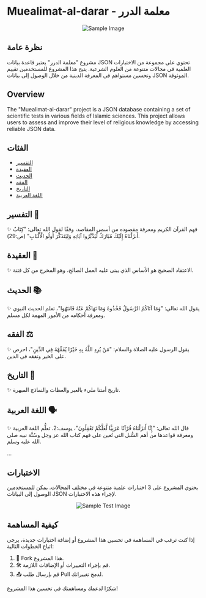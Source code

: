 # Muealimat-al-darar - معلمة الدرر

<div align="center">
  <img src="sample-image.png" alt="Sample Image">
</div>

## نظرة عامة

مشروع "معلمة الدرر" يعتبر قاعدة بيانات JSON تحتوي على مجموعة من الاختبارات العلمية في مجالات متنوعة من العلوم الشرعية. يتيح هذا المشروع للمستخدمين تقييم وتحسين مستواهم في المعرفة الدينية من خلال الوصول إلى بيانات JSON الموثوقة.

## Overview

The "Muealimat-al-darar" project is a JSON database containing a set of scientific tests in various fields of Islamic sciences. This project allows users to assess and improve their level of religious knowledge by accessing reliable JSON data.

## الفئات

- [التفسير](#التفسير)
- [العقيدة](#العقيدة)
- [الحديث](#الحديث)
- [الفقه](#الفقه)
- [التاريخ](#التاريخ)
- [اللغة العربية](#اللغة-العربية)

## التفسير 📖

✨ فهم القرآن الكريم ومعرفة مقصوده من أسمى المقاصد، وفقًا لقول الله تعالى: "كِتَابٌ أَنزَلْنَاهُ إِلَيْكَ مُبَارَكٌ لِّيَدَّبَّرُوا آيَاتِهِ وَلِيَتَذَكَّرَ أُولُو الْأَلْبَابِ" (ص:29).

## العقيدة 🌙

✨ الاعتقاد الصحيح هو الأساس الذي يبنى عليه العمل الصالح، وهو المخرج من كل فتنة.

## الحديث 📚

✨ يقول الله تعالى: "وَمَا آتَاكُمُ الرَّسُولُ فَخُذُوهُ وَمَا نَهَاكُمْ عَنْهُ فَانتَهُوا"، تعلم الحديث النبوي ومعرفة أحكامه من الأمور المهمة لكل مسلم.

## الفقه ⚖️

✨ يقول الرسول عليه الصلاة والسلام: "مَنْ يُرِدِ اللَّهُ بِهِ خَيْرًا يُفَقِّهْهُ فِي الدِّينِ"، احرص على الخير وتفقه في الدين.

## التاريخ 📜

✨ تاريخ أمتنا مليء بالعبر والعظات والنماذج المبهرة.

## اللغة العربية 🗣️

✨ قال الله تعالى: "إِنَّا أَنزَلْنَاهُ قُرْآنًا عَرَبِيًّا لَّعَلَّكُمْ تَعْقِلُونَ"، يوسف:2. تعلُّم اللغة العربية ومعرفة قواعدها من أهم السُّبل التي تُعين على فهم كتاب الله عز وجل وسُنَّة نبيه صلى الله عليه وسلم.

...

## الاختبارات

يحتوي المشروع على 3 اختبارات علمية متنوعة في مختلف المجالات. يمكن للمستخدمين الوصول إلى البيانات JSON لإجراء هذه الاختبارات.

<div align="center">
  <img src="sample-test-image.png" alt="Sample Test Image">
</div>

## كيفية المساهمة

إذا كنت ترغب في المساهمة في تحسين هذا المشروع أو إضافة اختبارات جديدة، يرجى اتباع الخطوات التالية:

1. 🍴 Fork هذا المشروع.
2. 🛠️ قم بإجراء التغييرات أو الإضافات اللازمة.
3. 📤 قم بإرسال طلب Pull لدمج تغييراتك.

شكرًا لدعمك ومساهمتك في تحسين هذا المشروع!
